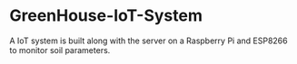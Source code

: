 # GreenHouse-IoT-System
A IoT system is built along with the server on a Raspberry Pi and ESP8266 to monitor soil parameters. 
